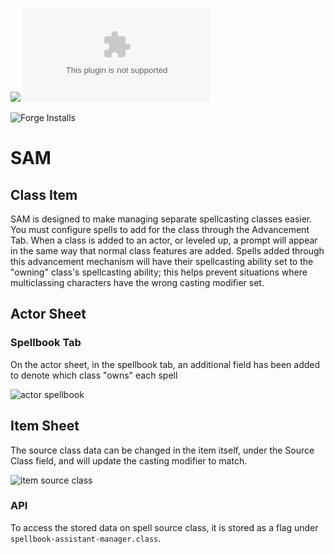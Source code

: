 ![](https://img.shields.io/badge/Foundry-v0.8.9-informational)
![Latest Release Download Count](https://img.shields.io/github/downloads/kandashi/spellbook-assistant-manager/latest/module.zip)

![Forge Installs](https://img.shields.io/badge/dynamic/json?label=Forge%20Installs&query=package.installs&suffix=%25&url=https%3A%2F%2Fforge-vtt.com%2Fapi%2Fbazaar%2Fpackage%2Fspellbook-assistant-manager&colorB=4aa94a)

# SAM

## Class Item

SAM is designed to make managing separate spellcasting classes easier. You must configure spells to add for the class through the Advancement Tab.
When a class is added to an actor, or leveled up, a prompt will appear in the same way that normal class features are added. Spells added through this advancement mechanism will have their spellcasting ability set to the "owning" class's spellcasting ability; this helps prevent situations where multiclassing characters have the wrong casting modifier set.

## Actor Sheet

### Spellbook Tab

On the actor sheet, in the spellbook tab, an additional field has been added to denote which class "owns" each spell

![actor spellbook](https://github.com/kandashi/spellbook-assistant-manager/blob/master/images/actor-spellbook.png?raw=true)

## Item Sheet

The source class data can be changed in the item itself, under the Source Class field, and will update the casting modifier to match.

![item source class](https://github.com/kandashi/spellbook-assistant-manager/blob/master/images/item-source.png?raw=true)

### API

To access the stored data on spell source class, it is stored as a flag under `spellbook-assistant-manager.class`.
